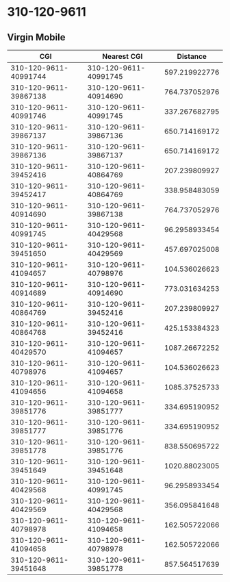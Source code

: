 # 310-120-9611
## Virgin Mobile


| CGI | Nearest CGI | Distance |
|-----|-------------|----------|
| 310-120-9611-40991744 | 310-120-9611-40991745 | 597.219922776 |
| 310-120-9611-39867138 | 310-120-9611-40914690 | 764.737052976 |
| 310-120-9611-40991746 | 310-120-9611-40991745 | 337.267682795 |
| 310-120-9611-39867137 | 310-120-9611-39867136 | 650.714169172 |
| 310-120-9611-39867136 | 310-120-9611-39867137 | 650.714169172 |
| 310-120-9611-39452416 | 310-120-9611-40864769 | 207.239809927 |
| 310-120-9611-39452417 | 310-120-9611-40864769 | 338.958483059 |
| 310-120-9611-40914690 | 310-120-9611-39867138 | 764.737052976 |
| 310-120-9611-40991745 | 310-120-9611-40429568 | 96.2958933454 |
| 310-120-9611-39451650 | 310-120-9611-40429569 | 457.697025008 |
| 310-120-9611-41094657 | 310-120-9611-40798976 | 104.536026623 |
| 310-120-9611-40914689 | 310-120-9611-40914690 | 773.031634253 |
| 310-120-9611-40864769 | 310-120-9611-39452416 | 207.239809927 |
| 310-120-9611-40864768 | 310-120-9611-39452416 | 425.153384323 |
| 310-120-9611-40429570 | 310-120-9611-41094657 | 1087.26672252 |
| 310-120-9611-40798976 | 310-120-9611-41094657 | 104.536026623 |
| 310-120-9611-41094656 | 310-120-9611-41094658 | 1085.37525733 |
| 310-120-9611-39851776 | 310-120-9611-39851777 | 334.695190952 |
| 310-120-9611-39851777 | 310-120-9611-39851776 | 334.695190952 |
| 310-120-9611-39851778 | 310-120-9611-39851776 | 838.550695722 |
| 310-120-9611-39451649 | 310-120-9611-39451648 | 1020.88023005 |
| 310-120-9611-40429568 | 310-120-9611-40991745 | 96.2958933454 |
| 310-120-9611-40429569 | 310-120-9611-40429568 | 356.095841648 |
| 310-120-9611-40798978 | 310-120-9611-41094658 | 162.505722066 |
| 310-120-9611-41094658 | 310-120-9611-40798978 | 162.505722066 |
| 310-120-9611-39451648 | 310-120-9611-39851778 | 857.564517639 |
